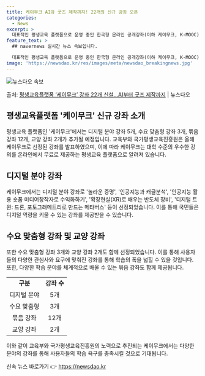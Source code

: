 ```yaml
---
title: 케이무크 AI와 굿즈 제작까지! 22개의 신규 강좌 오픈
categories:
  - News
excerpt: >
  대표적인 평생교육 플랫폼으로 운영 중인 한국형 온라인 공개강좌(이하 케이무크, K-MOOC)에 디지털 분야 …
feature_text: >
  ## navernews 실시간 뉴스 속보입니다.

  대표적인 평생교육 플랫폼으로 운영 중인 한국형 온라인 공개강좌(이하 케이무크, K-MOOC)에 디지털 분야 …
image: 'https://newsdao.kr/res/images/meta/newsdao_breakingnews.jpg'
---
```


![뉴스다오 속보](https://newsdao.kr/res/images/meta/newsdao_breakingnews.jpg)

<p>출처: <a href="https://newsdao.kr/3663" rel="dofollow">평생교육플랫폼 ‘케이무크’ 강좌 22개 신설…AI부터 굿즈 제작까지</a> | 뉴스다오</p>

<h2 data-ke-size="size26">평생교육플랫폼 '케이무크' 신규 강좌 소개</h2>
<p data-ke-size="size16">평생교육 플랫폼인 '케이무크'에서는 디지털 분야 강좌 5개, 수요 맞춤형 강좌 3개, 묶음 강좌 12개, 교양 강좌 2개가 추가될 예정입니다. 교육부와 국가평생교육진흥원은 올해 케이무크로 선정된 강좌를 발표하였으며, 이에 따라 케이무크는 대학 수준의 우수한 강의를 온라인에서 무료로 제공하는 평생교육 플랫폼으로 알려져 있습니다.</p>

<h2 data-ke-size="size26">디지털 분야 강좌</h2>
<p data-ke-size="size16">케이무크에서는 디지털 분야 강좌로 '놀라운 증명', '인공지능과 캐글분석', '인공지능 활용 숏폼 미디어창작자로 수익화하기', '확장현실(XR)로 배우는 반도체 장비', '디지털 트윈: 드론, 포토그래메트리로 만드는 메타버스' 등이 선정되었습니다. 이를 통해 국민들은 디지털 역량을 키울 수 있는 강좌를 제공받을 수 있습니다.</p>

<h2 data-ke-size="size26">수요 맞춤형 강좌 및 교양 강좌</h2>
<p data-ke-size="size16">또한 수요 맞춤형 강좌 3개와 교양 강좌 2개도 함께 선정되었습니다. 이를 통해 사용자들의 다양한 관심사와 요구에 맞춰진 강좌를 통해 학습의 폭을 넓힐 수 있을 것입니다. 또한, 다양한 학습 분야를 체계적으로 배울 수 있는 묶음 강좌도 함께 제공됩니다.</p>

<table>
	<tr>
		<td style="text-align: center; height: 17px;"><b>구분</b></td>
		<td style="text-align: center; height: 17px;"><b>강좌 수</b></td>
	</tr>
	<tr>
		<td style="text-align: center; height: 17px;">디지털 분야</td>
		<td style="text-align: center; height: 17px;">5개</td>
	</tr>
	<tr>
		<td style="text-align: center; height: 17px;">수요 맞춤형</td>
		<td style="text-align: center; height: 17px;">3개</td>
	</tr>
	<tr>
		<td style="text-align: center; height: 17px;">묶음 강좌</td>
		<td style="text-align: center; height: 17px;">12개</td>
	</tr>
	<tr>
		<td style="text-align: center; height: 17px;">교양 강좌</td>
		<td style="text-align: center; height: 17px;">2개</td>
	</tr>
</table>

<p data-ke-size="size16">이와 같이 교육부와 국가평생교육진흥원의 노력으로 추진되는 케이무크에서는 다양한 분야의 강좌를 통해 사용자들의 학습 욕구를 충족시킬 것으로 기대됩니다.</p> 

신속 뉴스 바로가기 👉 <a href="https://newsdao.kr" rel="dofollow">https://newsdao.kr</a>


